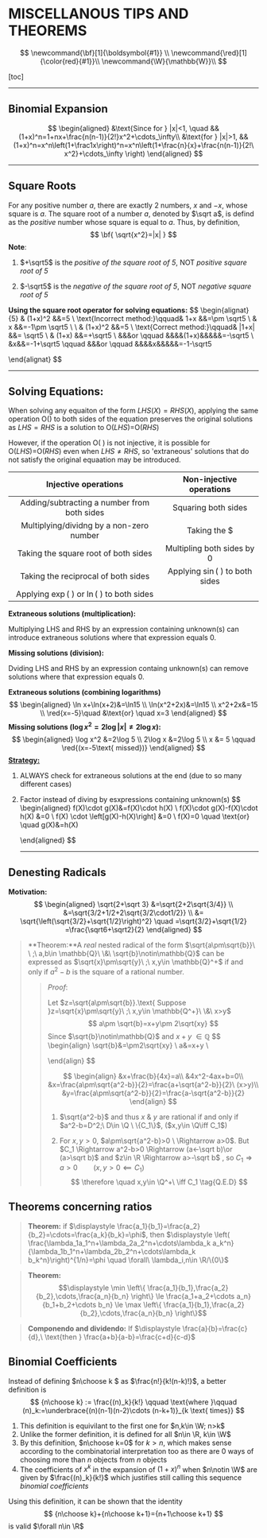 # **MISCELLANOUS TIPS AND THEOREMS**

$$
\newcommand{\bf}[1]{\boldsymbol{#1}} \\
\newcommand{\red}[1]{\color{red}{#1}}\\
\newcommand{\W}{\mathbb{W}}\\
$$

[toc]

***

## Binomial Expansion 

$$
\begin{aligned} &\text{Since for } |x|<1, \quad &&(1+x)^n=1+nx+\frac{n(n-1)}{2!}x^2+\cdots_\infty\\ &\text{for } |x|>1, &&(1+x)^n=x^n\left(1+\frac1x\right)^n=x^n\left(1+\frac{n}{x}+\frac{n(n-1)}{2!\ x^2}+\cdots_\infty \right) \end{aligned}
$$

---

## Square Roots

For any positive number $a$, there are exactly 2 numbers, $x$ and $-x$, whose square is $a$. The square root of a number $a$, denoted by $\sqrt a$, is defind as the *positive* number whose square is equal to $a$. Thus, by definition, 
$$
\bf{ \sqrt{x^2}=|x| }
$$
**Note**: 

1. $+\sqrt5$ is the *positive of the square root of 5*, NOT *positive square root of 5*

2. $-\sqrt5$ is the *negative of the square root of 5*, NOT *negative square root of 5*

   

**Using the square root operator for solving equations:** 
$$
\begin{alignat}{5}
& (1+x)^2 &&=5 \\
\text{Incorrect method:}\qquad& 1+x     &&=\pm \sqrt5  \\
& x       &&=-1\pm \sqrt5 \\
\\
& (1+x)^2 &&=5 \\
\text{Correct method:}\qquad& |1+x|     &&= \sqrt5  \\
& (1+x)    &&=+\sqrt5 \ &&&or \qquad &&&&(1+x)&&&&&=-\sqrt5 \\
&x&&=-1+\sqrt5 \qquad &&&or \qquad &&&&x&&&&&=-1-\sqrt5

\end{alignat}
$$

***

## Solving Equations: 

When solving any equaiton of the form  $LHS(X)=RHS(X)$, applying the same operation $\text{O}()$ to both sides of the equation preserves the original solutions as $LHS=RHS$ is a solution to O($LHS$)=O($RHS$)

However, if the operation O( ) is not injective, it is possible for O($LHS$)=O($RHS$) even when $LHS\ne RHS$, so 'extraneous' solutions that do not satisfy the original equaation may be introduced. 

|                 Injective operations                  |      Non-injective operations      |
| :---------------------------------------------------: | :--------------------------------: |
|      Adding/subtracting a number from both sides      |        Squaring both sides         |
|       Multiplying/dividng by a non-zero number        | Taking the $|\quad|$ of both sides |
|         Taking the square root of both sides          |     Multipling both sides by 0     |
|          Taking the reciprocal of both sides          | Applying $\sin(\ )$ to both sides  |
| Applying $\exp(\ ) \text{ or } \ln(\ )$ to both sides |                                    |

**Extraneous solutions (multiplication):**

Multiplying LHS and RHS by an expression containing unknown(s) can introduce extraneous solutions where that expression equals 0.

**Missing solutions (division):**

Dviding LHS and RHS by an expression containg unknown(s) can remove solutions where that expression equals 0.

**Extraneous solutions (combining logarithms)**
$$
\begin{aligned}
\ln x+\ln(x+2)&=\ln15 \\
\ln(x^2+2x)&=\ln15 \\
x^2+2x&=15 \\
\red{x=-5}\quad  &\text{or} \quad x=3
\end{aligned}
$$
**Missing solutions ($\log x^2 =2\log |x| \neq 2\log x$):**
$$
\begin{aligned}
\log x^2 &=2\log 5 \\
2\log x &=2\log 5 \\
x &= 5 \qquad \red{(x=-5\text{ missed})}
\end{aligned}
$$
<u>**Strategy:**</u>

1. ALWAYS check for extraneous solutions at the end (due to so many different cases)

2. Factor instead of diving by esxpressions containing unknown(s)
   $$
   \begin{aligned}
   f(X)\cdot g(X)&=f(X)\cdot h(X) \\
   f(X)\cdot g(X)-f(X)\cdot h(X) &=0 \\
   f(X) \cdot \left[g(X)-h(X)\right] &=0 \\
   f(X)=0 \quad  \text{or} \quad g(X)&=h(X)
   
   \end{aligned}
   $$
   
   ------


## Denesting Radicals 

**Motivation:**
$$
\begin{aligned}
\sqrt{2+\sqrt 3} &=\sqrt{2+2\sqrt{3/4}} \\
&=\sqrt{3/2+1/2+2\sqrt{3/2\cdot1/2}} \\
&= \sqrt{\left(\sqrt{3/2}+\sqrt{1/2}\right)^2}  \quad =\sqrt{3/2}+\sqrt{1/2} =\frac{\sqrt6+\sqrt2}{2}
\end{aligned}
$$



> **Theorem:**A *real* nested radical of the form $\sqrt{a\pm\sqrt{b}}\ \ ;\ a,b\in \mathbb{Q}\ \&\ \sqrt{b}\notin\mathbb{Q}$ can be expressed as $\sqrt{x}\pm\sqrt{y}\ ;\ x,y\in \mathbb{Q}^+$  if and only if $a^2-b$ is the square of a rational number.
>
> > *Proof*: 
> >
> > Let $z=\sqrt{a\pm\sqrt{b}}.\text{ Suppose }z=\sqrt{x}\pm\sqrt{y}\ ;\ x,y\in \mathbb{Q^+}\ \&\ x>y$
> > $$
> > a\pm \sqrt{b}=x+y\pm 2\sqrt{xy}
> > $$
> > Since $\sqrt{b}\notin\mathbb{Q}$ and $x+y\ \in \mathbb{Q}$
> > $$
> > \begin{align}
> > \sqrt{b}&=\pm2\sqrt{xy} \\
> > a&=x+y \\ 
> > 
> > \end{align}
> > $$
> >
> > $$
> > \begin{align}
> > &x+\frac{b}{4x}=a\\
> > &4x^2-4ax+b=0\\
> > &x=\frac{a\pm\sqrt{a^2-b}}{2}=\frac{a+\sqrt{a^2-b}}{2}\  (x>y)\\
> > &y=\frac{a\pm\sqrt{a^2-b}}{2}=\frac{a-\sqrt{a^2-b}}{2}
> > \end{align}
> > $$
> >
> > 1. $\sqrt{a^2-b}$ and thus $x \ \& \ y$ are rational if and only if $a^2-b=D^2;\ D\in \Q \ \{C_1\}$,  ($x,y\in \Q\iff C_1$)
> >
> > 2. For $x,y>0$, $a\pm\sqrt{a^2-b}>0 \ \Rightarrow a>0$. But $C_1 \Rightarrow a^2-b>0 \Rightarrow (a<-\sqrt b)\or (a>\sqrt b)$ and $z\in \R \Rightarrow a>-\sqrt b$ , so $C_1\Rightarrow a>0 \qquad (x,y>0 \impliedby C_1)$ 
> >    $$
> >    \therefore \quad x,y\in \Q^+\ \iff C_1 \tag{Q.E.D}
> >    $$



## Theorems concerning ratios

> **Theorem:** if $\displaystyle \frac{a_1}{b_1}=\frac{a_2}{b_2}=\cdots=\frac{a_k}{b_k}=\phi$, then $\displaystyle \left( \frac{\lambda_1a_1^n+\lambda_2a_2^n+\cdots\lambda_k a_k^n}{\lambda_1b_1^n+\lambda_2b_2^n+\cdots\lambda_k b_k^n}\right)^{1/n}=\phi \quad \forall\ \lambda_i,n\in \R/\{0\}$ 

> **Theorem:** $$\displaystyle \min \left\{ \frac{a_1}{b_1},\frac{a_2}{b_2},\cdots,\frac{a_n}{b_n} \right\} \le \frac{a_1+a_2+\cdots a_n}{b_1+b_2+\cdots b_n} \le \max \left\{ \frac{a_1}{b_1},\frac{a_2}{b_2},\cdots,\frac{a_n}{b_n} \right\}$$

> **Componendo and dividendo:** If $\displaystyle \frac{a}{b}=\frac{c}{d},\ \text{then } \frac{a+b}{a-b}=\frac{c+d}{c-d}$





## Binomial Coefficients 

Instead of defining $n\choose k $ as $\frac{n!}{k!(n-k)!}$, a better definition is 
$$
{n\choose k} := \frac{(n)_k}{k!} \qquad \text{where }\qquad (n)_k:=\underbrace{(n)(n-1)(n-2)\cdots (n-k+1)}_{k \text{ times}}
$$

1. This definition is equivilant to the first one for $n,k\in \W; n>k$ 
2. Unlike the former definition, it is defined for all $n\in \R, k\in \W$
3. By this definition, $n\choose k=0$ for $k>n$, which makes sense according to the combinatorial interpretation too as there are $0$ ways of choosing more than $n$ objects from $n$ objects
4. The coefficients of $x^k$ in the expansion of $(1+x)^n$ when $n\notin \W$ are given by $\frac{(n)_k}{k!}$ which justifies still calling this sequence *binomial coefficients*

Using this definition, it can be shown that the identity 
$$
{n\choose k}+{n\choose k+1}={n+1\choose k+1}
$$
is valid $\forall n\in \R$



 





























